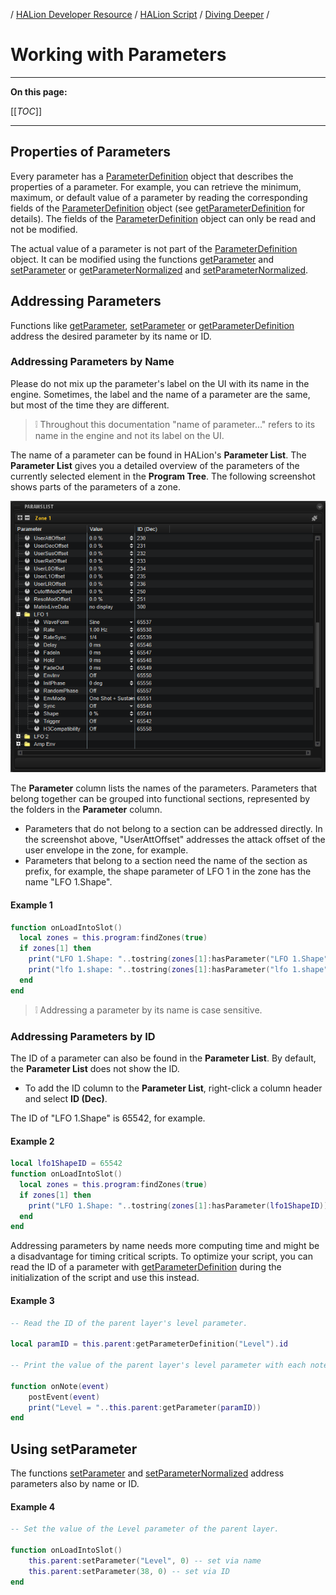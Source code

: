 / [HALion Developer Resource](../../HALion-Developer-Resource.md) / [HALion Script](./HALion-Script.md) / [Diving Deeper](./Diving-Deeper.md) /

# Working with Parameters

---

**On this page:**

[[_TOC_]]

---

## Properties of Parameters

Every parameter has a [ParameterDefinition](./ParameterDefinition.md) object that describes the properties of a parameter. For example, you can retrieve the minimum, maximum, or default value of a parameter by reading the corresponding fields of the [ParameterDefinition](./ParameterDefinition.md) object (see [getParameterDefinition](./getParameterDefinition.md) for details). The fields of the [ParameterDefinition](./ParameterDefinition.md) object can only be read and not be modified.

The actual value of a parameter is not part of the [ParameterDefinition](./ParameterDefinition.md) object. It can be modified using the functions [getParameter](./getParameter.md) and [setParameter](./setParameter.md) or [getParameterNormalized](./getParameterNormalized.md) and [setParameterNormalized](./setParameterNormalized.md).

## Addressing Parameters

Functions like [getParameter](./getParameter.md), [setParameter](./setParameter.md) or [getParameterDefinition](./getParameterDefinition.md) address the desired parameter by its name or ID.

### Addressing Parameters by Name

Please do not mix up the parameter's label on the UI with its name in the engine. Sometimes, the label and the name of a parameter are the same, but most of the time they are different.

>&#10069; Throughout this documentation "name of parameter..." refers to its name in the engine and not its label on the UI.

The name of a parameter can be found in HALion's **Parameter List**. The **Parameter List** gives you a detailed overview of the parameters of the currently selected element in the **Program Tree**. The following screenshot shows parts of the parameters of a zone.

![Parameter List](../images/Parameter-List.PNG)

The **Parameter** column lists the names of the parameters. Parameters that belong together can be grouped into functional sections, represented by the folders in the **Parameter** column.

* Parameters that do not belong to a section can be addressed directly. In the screenshot above, "UserAttOffset" addresses the attack offset of the user envelope in the zone, for example.
* Parameters that belong to a section need the name of the section as prefix, for example, the shape parameter of LFO 1 in the zone has the name "LFO 1.Shape".

#### Example 1

```lua
function onLoadIntoSlot()
  local zones = this.program:findZones(true)
  if zones[1] then
    print("LFO 1.Shape: "..tostring(zones[1]:hasParameter("LFO 1.Shape")))
    print("lfo 1.shape: "..tostring(zones[1]:hasParameter("lfo 1.shape")))
  end
end
```

>&#10069; Addressing a parameter by its name is case sensitive.

### Addressing Parameters by ID

The ID of a parameter can also be found in the **Parameter List**. By default, the **Parameter List** does not show the ID.

* To add the ID column to the **Parameter List**, right-click a column header and select **ID (Dec)**.

The ID of "LFO 1.Shape" is 65542, for example.

#### Example 2

```lua
local lfo1ShapeID = 65542
function onLoadIntoSlot()
  local zones = this.program:findZones(true)
  if zones[1] then
    print("LFO 1.Shape: "..tostring(zones[1]:hasParameter(lfo1ShapeID)))
  end
end
```

Addressing parameters by name needs more computing time and might be a disadvantage for timing critical scripts. To optimize your script, you can read the ID of a parameter with [getParameterDefinition](./getParameterDefinition.md) during the initialization of the script and use this instead.

#### Example 3

```lua
-- Read the ID of the parent layer's level parameter.

local paramID = this.parent:getParameterDefinition("Level").id
 
-- Print the value of the parent layer's level parameter with each note-on.

function onNote(event)
    postEvent(event)
    print("Level = "..this.parent:getParameter(paramID))
end
```

## Using setParameter

The functions [setParameter](./setParameter.md) and [setParameterNormalized](./setParameterNormalized.md) address parameters also by name or ID.

#### Example 4

```lua
-- Set the value of the Level parameter of the parent layer.

function onLoadIntoSlot()
    this.parent:setParameter("Level", 0) -- set via name
    this.parent:setParameter(38, 0) -- set via ID
end
```
